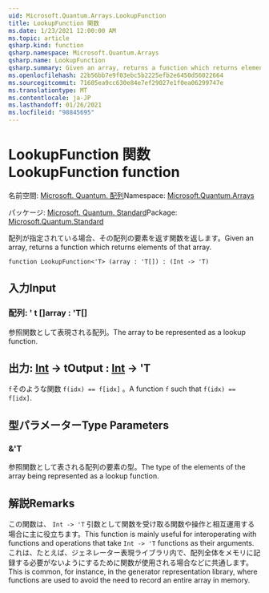 ```yaml
---
uid: Microsoft.Quantum.Arrays.LookupFunction
title: LookupFunction 関数
ms.date: 1/23/2021 12:00:00 AM
ms.topic: article
qsharp.kind: function
qsharp.namespace: Microsoft.Quantum.Arrays
qsharp.name: LookupFunction
qsharp.summary: Given an array, returns a function which returns elements of that array.
ms.openlocfilehash: 22b56bb7e9f03ebc5b2225efb2e6450d56022664
ms.sourcegitcommit: 71605ea9cc630e84e7ef29027e1f0ea06299747e
ms.translationtype: MT
ms.contentlocale: ja-JP
ms.lasthandoff: 01/26/2021
ms.locfileid: "98845695"
---
```

# <a name="lookupfunction-function"></a><span data-ttu-id="4da68-102">LookupFunction 関数</span><span class="sxs-lookup"><span data-stu-id="4da68-102">LookupFunction function</span></span>

<span data-ttu-id="4da68-103">名前空間: [Microsoft. Quantum. 配列](xref:Microsoft.Quantum.Arrays)</span><span class="sxs-lookup"><span data-stu-id="4da68-103">Namespace: [Microsoft.Quantum.Arrays](xref:Microsoft.Quantum.Arrays)</span></span>

<span data-ttu-id="4da68-104">パッケージ: [Microsoft. Quantum. Standard](https://nuget.org/packages/Microsoft.Quantum.Standard)</span><span class="sxs-lookup"><span data-stu-id="4da68-104">Package: [Microsoft.Quantum.Standard](https://nuget.org/packages/Microsoft.Quantum.Standard)</span></span>


<span data-ttu-id="4da68-105">配列が指定されている場合、その配列の要素を返す関数を返します。</span><span class="sxs-lookup"><span data-stu-id="4da68-105">Given an array, returns a function which returns elements of that array.</span></span>

```qsharp
function LookupFunction<'T> (array : 'T[]) : (Int -> 'T)
```


## <a name="input"></a><span data-ttu-id="4da68-106">入力</span><span class="sxs-lookup"><span data-stu-id="4da68-106">Input</span></span>

### <a name="array--t"></a><span data-ttu-id="4da68-107">配列: ' t []</span><span class="sxs-lookup"><span data-stu-id="4da68-107">array : 'T[]</span></span>

<span data-ttu-id="4da68-108">参照関数として表現される配列。</span><span class="sxs-lookup"><span data-stu-id="4da68-108">The array to be represented as a lookup function.</span></span>



## <a name="output--int---t"></a><span data-ttu-id="4da68-109">出力: [Int](xref:microsoft.quantum.lang-ref.int) -> t</span><span class="sxs-lookup"><span data-stu-id="4da68-109">Output : [Int](xref:microsoft.quantum.lang-ref.int) -> 'T</span></span>

<span data-ttu-id="4da68-110">`f`そのような関数 `f(idx) == f[idx]` 。</span><span class="sxs-lookup"><span data-stu-id="4da68-110">A function `f` such that `f(idx) == f[idx]`.</span></span>

## <a name="type-parameters"></a><span data-ttu-id="4da68-111">型パラメーター</span><span class="sxs-lookup"><span data-stu-id="4da68-111">Type Parameters</span></span>

### <a name="t"></a><span data-ttu-id="4da68-112">&</span><span class="sxs-lookup"><span data-stu-id="4da68-112">'T</span></span>

<span data-ttu-id="4da68-113">参照関数として表される配列の要素の型。</span><span class="sxs-lookup"><span data-stu-id="4da68-113">The type of the elements of the array being represented as a lookup function.</span></span>

## <a name="remarks"></a><span data-ttu-id="4da68-114">解説</span><span class="sxs-lookup"><span data-stu-id="4da68-114">Remarks</span></span>

<span data-ttu-id="4da68-115">この関数は、 `Int -> 'T` 引数として関数を受け取る関数や操作と相互運用する場合に主に役立ちます。</span><span class="sxs-lookup"><span data-stu-id="4da68-115">This function is mainly useful for interoperating with functions and operations that take `Int -> 'T` functions as their arguments.</span></span> <span data-ttu-id="4da68-116">これは、たとえば、ジェネレーター表現ライブラリ内で、配列全体をメモリに記録する必要がないようにするために関数が使用される場合などに共通します。</span><span class="sxs-lookup"><span data-stu-id="4da68-116">This is common, for instance, in the generator representation library, where functions are used to avoid the need to record an entire array in memory.</span></span>